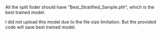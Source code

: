 All the split foder should have "Best_Stratified_Sample.pth", which is the best trained model.

I did not upload this model due to the file size limitation. But the provided code will save best trained model.
